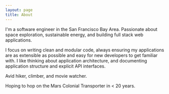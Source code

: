 ```yaml
---
layout: page
title: About
---
```


I'm a software engineer in the San Francisco Bay Area.  Passionate about space exploration, sustainable energy, and building full stack web applications.  

I focus on writing clean and modular code, always ensuring my applications are as extensible as possible and easy for new developers to get familiar with.  I like thinking about application architecture, and documenting application structure and explicit API interfaces.

Avid hiker, climber, and movie watcher.

Hoping to hop on the Mars Colonial Transporter in < 20 years.